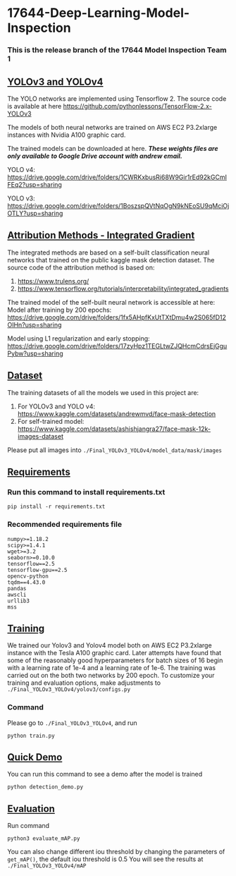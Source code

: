 # 17644-Deep-Learning-Model-Inspection

### This is the release branch of the 17644 Model Inspection Team 1

## <ins> YOLOv3 and YOLOv4 </ins>

The YOLO networks are implemented using Tensorflow 2. The source code is available at here
https://github.com/pythonlessons/TensorFlow-2.x-YOLOv3

The models of both neural networks are trained on AWS EC2 P3.2xlarge instances with Nvidia A100 graphic card.

The trained models can be downloaded at here. _**These weights files are only available to Google Drive account with andrew email.**_

YOLO v4: https://drive.google.com/drive/folders/1CWRKxbusRi68W9Gir1rEd92kGCmIFEq2?usp=sharing

YOLO v3: https://drive.google.com/drive/folders/1BoszspQVtNqOgN9kNEoSU9qMciOjOTLY?usp=sharing



## <ins> Attribution Methods - Integrated Gradient </ins>
The integrated methods are based on a self-built classification neural networks that trained on the public kaggle mask detection dataset. 
The source code of the attribution method is based on:
1. https://www.trulens.org/
2. https://www.tensorflow.org/tutorials/interpretability/integrated_gradients

The trained model of the self-built neural network is accessible at here: 
Model after training by 200 epochs: https://drive.google.com/drive/folders/1fx5AHpfKxUtTXtDmu4w2S065fD12OIHn?usp=sharing

Model using L1 regularization and early stopping: https://drive.google.com/drive/folders/17zyHpz1TEGLtwZJQHcmCdrsEjGguPybw?usp=sharing




## <ins> Dataset </ins>
The training datasets of all the models we used in this project are:
1. For YOLOv3 and YOLO v4: https://www.kaggle.com/datasets/andrewmvd/face-mask-detection
2. For self-trained model: https://www.kaggle.com/datasets/ashishjangra27/face-mask-12k-images-dataset

Please put all images into ```./Final_YOLOv3_YOLOv4/model_data/mask/images ```

## <ins>Requirements</ins>
### Run this command to install requirements.txt
```
pip install -r requirements.txt
```
### Recommended requirements file
```
numpy>=1.18.2
scipy>=1.4.1
wget>=3.2
seaborn>=0.10.0
tensorflow==2.5
tensorflow-gpu==2.5
opencv-python
tqdm==4.43.0
pandas
awscli
urllib3
mss
```
## <ins> Training </ins> 
We trained our Yolov3 and Yolov4 model both on AWS EC2 P3.2xlarge instance with the Tesla A100 graphic card. Later attempts have found that some of the reasonably good hyperparameters for batch sizes of 16 begin with a learning rate of 1e-4 and a learning rate of 1e-6. The training was carried out on the both two networks by 200 epoch.
To customize your training and evaluation options, make adjustments to ```./Final_YOLOv3_YOLOv4/yolov3/configs.py ```
### Command
Please go to ```./Final_YOLOv3_YOLOv4```, and run
```
python train.py
```
## <ins> Quick Demo</ins>
You can run this command to see a demo after the model is trained
```
python detection_demo.py
```
## <ins> Evaluation </ins>
Run command
```
python3 evaluate_mAP.py
```
You can also change different iou threshold by changing the parameters of ```get_mAP()```, the default iou threshold is 0.5
You will see the results at ```./Final_YOLOv3_YOLOv4/mAP```
